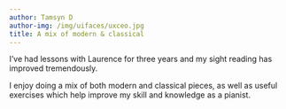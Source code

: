 ```yaml
---
author: Tamsyn D
author-img: /img/uifaces/uxceo.jpg
title: A mix of modern & classical
---
```

I’ve had lessons with Laurence for three years and my sight reading has improved tremendously.

I enjoy doing a mix of both modern and classical pieces, as well as useful exercises which help improve my skill and knowledge as a pianist.
